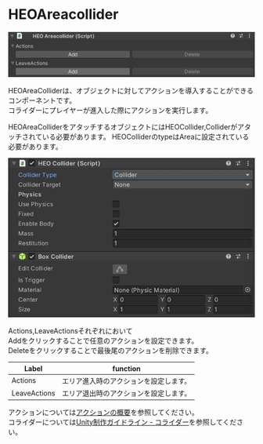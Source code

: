 # HEOAreacollider
![HEOAreacollider](img/HEOAreaCollider.jpg)

HEOAreaColliderは、オブジェクトに対してアクションを導入することができるコンポーネントです。<br/>
コライダーにプレイヤーが進入した際にアクションを実行します。

HEOAreaColliderをアタッチするオブジェクトにはHEOCollider,Colliderがアタッチされている必要があります。
HEOColliderのtypeはAreaに設定されている必要があります。

![HEOCollider](img/HEOCollider.jpg)

Actions,LeaveActionsそれぞれにおいて<br/>
Addをクリックすることで任意のアクションを設定できます。<br/>
Deleteをクリックすることで最後尾のアクションを削除できます。

|  Label |  function  |
| ----   | ---- |
| Actions | エリア進入時のアクションを設定します。 |
| LeaveActions | エリア退出時のアクションを設定します。 |

アクションについては[アクションの概要](ActionsOverview.md)を参照してください。<br>
コライダーについては[Unity制作ガイドライン - コライダー](../WorldMakingGuide/UnityGuidelines.md)を参照してください。


